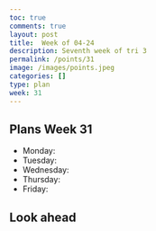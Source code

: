 ```yaml
---
toc: true
comments: true
layout: post
title:  Week of 04-24
description: Seventh week of tri 3
permalink: /points/31
image: /images/points.jpeg
categories: []
type: plan
week: 31
---
```


## Plans Week 31
> 
- Monday: 
- Tuesday: 
- Wednesday: 
- Thursday: 
- Friday: 

## Look ahead
> 